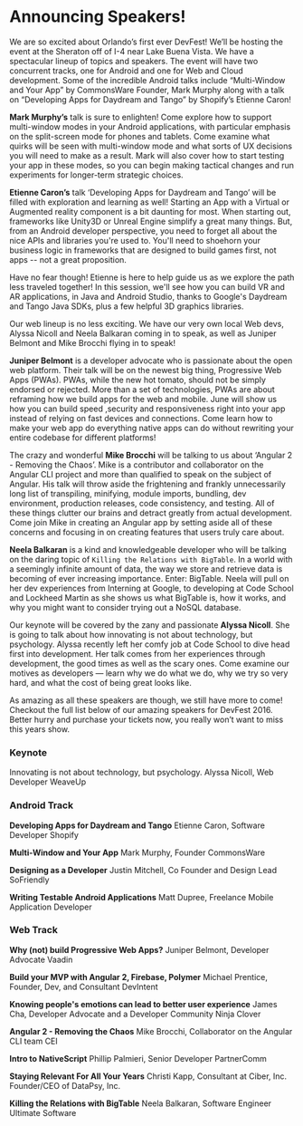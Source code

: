 # **Announcing Speakers!**
We are so excited about Orlando’s first ever DevFest! We’ll be hosting the event at the Sheraton off of I-4 near Lake Buena Vista. We have a spectacular lineup of topics and speakers. The event will have two concurrent tracks, one for Android and one for Web and Cloud development. Some of the incredible Android talks include “Multi-Window and Your App” by CommonsWare Founder, Mark Murphy along with a talk on “Developing Apps for Daydream and Tango” by Shopify’s Etienne Caron!

**Mark Murphy’s** talk is sure to enlighten! Come explore how to support multi-window modes in your Android applications, with particular emphasis on the split-screen mode for phones and tablets. Come examine what quirks will be seen with multi-window mode and what sorts of UX decisions you will need to make as a result. Mark will also cover how to start testing your app in these modes, so you can begin making tactical changes and run experiments for longer-term strategic choices.

**Etienne Caron’s** talk ‘Developing Apps for Daydream and Tango’ will be filled with exploration and learning as well! Starting an App with a Virtual or Augmented reality component is a bit daunting for most. When starting out, frameworks like Unity3D or Unreal Engine simplify a great many things. But, from an Android developer perspective, you need to forget all about the nice APIs and libraries you're used to. You'll need to shoehorn your business logic in frameworks that are designed to build games first, not apps -- not a great proposition.

Have no fear though! Etienne is here to help guide us as we explore the path less traveled together! In this session, we'll see how you can build VR and AR applications, in Java and Android Studio, thanks to Google's Daydream and Tango Java SDKs, plus a few helpful 3D graphics libraries.

Our web lineup is no less exciting. We have our very own local Web devs, Alyssa Nicoll and Neela Balkaran coming in to speak, as well as Juniper Belmont and Mike Brocchi flying in to speak!

**Juniper Belmont** is a developer advocate who is passionate about the open web platform. Their talk will be on the newest big thing, Progressive Web Apps (PWAs). PWAs, while the new hot tomato, should not be simply endorsed or rejected. More than a set of technologies, PWAs are about reframing how we build apps for the web and mobile. June will show us how you can build speed ,security and responsiveness right into your app instead of relying on fast devices and connections. Come learn how to make your web app do everything native apps can do without rewriting your entire codebase for different platforms!

The crazy and wonderful **Mike Brocchi** will be talking to us about ‘Angular 2 - Removing the Chaos’. Mike is a contributor and collaborator on the Angular CLI project and more than qualified to speak on the subject of Angular. His talk will throw aside the frightening and frankly unnecessarily long list of transpiling, minifying, module imports, bundling, dev environment, production releases, code consistency, and testing. All of these things clutter our brains and detract greatly from actual development. Come join Mike in creating an Angular app by setting aside all of these concerns and focusing in on creating features that users truly care about.

**Neela Balkaran** is a kind and knowledgeable developer who will be talking on the daring topic of `Killing the Relations with BigTable`. In a world with a seemingly infinite amount of data, the way we store and retrieve data is becoming of ever increasing importance. Enter: BigTable. Neela will pull on her dev experiences from Interning at Google, to developing at Code School and Lockheed Martin as she shows us what BigTable is, how it works, and why you might want to consider trying out a NoSQL database.

Our keynote will be covered by the zany and passionate **Alyssa Nicoll**. She is going to talk about how innovating is not about technology, but psychology. Alyssa recently left her comfy job at Code School to dive head first into development. Her talk comes from her experiences through development, the good times as well as the scary ones. Come examine our motives as developers — learn why we do what we do, why we try so very hard, and what the cost of being great looks like.

As amazing as all these speakers are though, we still have more to come! Checkout the full list below of our amazing speakers for DevFest 2016. Better hurry and purchase your tickets now, you really won’t want to miss this years show.

### **Keynote**

Innovating is not about technology, but psychology.
Alyssa Nicoll, Web Developer
WeaveUp

### **Android Track**

**Developing Apps for Daydream and Tango**
Etienne Caron, Software Developer
Shopify

**Multi-Window and Your App**
Mark Murphy, Founder
CommonsWare

**Designing as a Developer**
Justin Mitchell, Co Founder and Design Lead
SoFriendly

**Writing Testable Android Applications**
Matt Dupree, Freelance Mobile Application Developer

### **Web Track**

**Why (not) build Progressive Web Apps?**
Juniper Belmont, Developer Advocate
Vaadin

**Build your MVP with Angular 2, Firebase, Polymer**
Michael Prentice, Founder, Dev, and Consultant
DevIntent

**Knowing people's emotions can lead to better user experience**
James Cha, Developer Advocate and a Developer Community Ninja
Clover

**Angular 2 - Removing the Chaos**
Mike Brocchi, Collaborator on the Angular CLI team
CEI

**Intro to NativeScript**
Phillip Palmieri, Senior Developer
PartnerComm

**Staying Relevant For All Your Years**
Christi Kapp, Consultant at Ciber, Inc.
Founder/CEO of DataPsy, Inc.

**Killing the Relations with BigTable**
Neela Balkaran, Software Engineer
Ultimate Software
